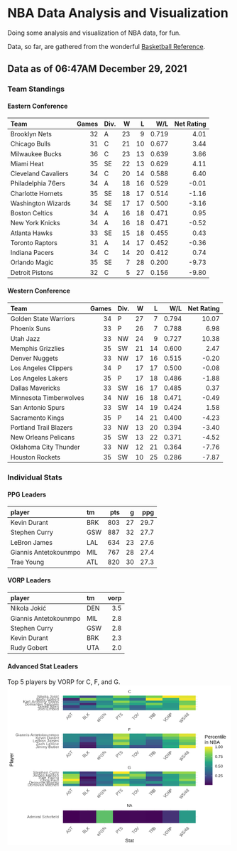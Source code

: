 # NBA Data Analysis and Visualization

Doing some analysis and visualization of NBA data, for fun.

Data, so far, are gathered from the wonderful [Basketball
Reference](https://www.basketball-reference.com/).

## Data as of 06:47AM December 29, 2021

### Team Standings

#### Eastern Conference

| Team                | Games | Div. |  W |  L |   W/L | Net Rating |
| :------------------ | ----: | :--- | -: | -: | ----: | ---------: |
| Brooklyn Nets       |    32 | A    | 23 |  9 | 0.719 |       4.01 |
| Chicago Bulls       |    31 | C    | 21 | 10 | 0.677 |       3.44 |
| Milwaukee Bucks     |    36 | C    | 23 | 13 | 0.639 |       3.86 |
| Miami Heat          |    35 | SE   | 22 | 13 | 0.629 |       4.11 |
| Cleveland Cavaliers |    34 | C    | 20 | 14 | 0.588 |       6.40 |
| Philadelphia 76ers  |    34 | A    | 18 | 16 | 0.529 |     \-0.01 |
| Charlotte Hornets   |    35 | SE   | 18 | 17 | 0.514 |     \-1.16 |
| Washington Wizards  |    34 | SE   | 17 | 17 | 0.500 |     \-3.16 |
| Boston Celtics      |    34 | A    | 16 | 18 | 0.471 |       0.95 |
| New York Knicks     |    34 | A    | 16 | 18 | 0.471 |     \-0.52 |
| Atlanta Hawks       |    33 | SE   | 15 | 18 | 0.455 |       0.43 |
| Toronto Raptors     |    31 | A    | 14 | 17 | 0.452 |     \-0.36 |
| Indiana Pacers      |    34 | C    | 14 | 20 | 0.412 |       0.74 |
| Orlando Magic       |    35 | SE   |  7 | 28 | 0.200 |     \-9.73 |
| Detroit Pistons     |    32 | C    |  5 | 27 | 0.156 |     \-9.80 |

#### Western Conference

| Team                   | Games | Div. |  W |  L |   W/L | Net Rating |
| :--------------------- | ----: | :--- | -: | -: | ----: | ---------: |
| Golden State Warriors  |    34 | P    | 27 |  7 | 0.794 |      10.07 |
| Phoenix Suns           |    33 | P    | 26 |  7 | 0.788 |       6.98 |
| Utah Jazz              |    33 | NW   | 24 |  9 | 0.727 |      10.38 |
| Memphis Grizzlies      |    35 | SW   | 21 | 14 | 0.600 |       2.47 |
| Denver Nuggets         |    33 | NW   | 17 | 16 | 0.515 |     \-0.20 |
| Los Angeles Clippers   |    34 | P    | 17 | 17 | 0.500 |     \-0.08 |
| Los Angeles Lakers     |    35 | P    | 17 | 18 | 0.486 |     \-1.88 |
| Dallas Mavericks       |    33 | SW   | 16 | 17 | 0.485 |       0.37 |
| Minnesota Timberwolves |    34 | NW   | 16 | 18 | 0.471 |     \-0.49 |
| San Antonio Spurs      |    33 | SW   | 14 | 19 | 0.424 |       1.58 |
| Sacramento Kings       |    35 | P    | 14 | 21 | 0.400 |     \-4.23 |
| Portland Trail Blazers |    33 | NW   | 13 | 20 | 0.394 |     \-3.40 |
| New Orleans Pelicans   |    35 | SW   | 13 | 22 | 0.371 |     \-4.52 |
| Oklahoma City Thunder  |    33 | NW   | 12 | 21 | 0.364 |     \-7.76 |
| Houston Rockets        |    35 | SW   | 10 | 25 | 0.286 |     \-7.87 |

### Individual Stats

#### PPG Leaders

| player                | tm  | pts |  g |  ppg |
| :-------------------- | :-- | --: | -: | ---: |
| Kevin Durant          | BRK | 803 | 27 | 29.7 |
| Stephen Curry         | GSW | 887 | 32 | 27.7 |
| LeBron James          | LAL | 634 | 23 | 27.6 |
| Giannis Antetokounmpo | MIL | 767 | 28 | 27.4 |
| Trae Young            | ATL | 820 | 30 | 27.3 |

#### VORP Leaders

| player                | tm  | vorp |
| :-------------------- | :-- | ---: |
| Nikola Jokić          | DEN |  3.5 |
| Giannis Antetokounmpo | MIL |  2.8 |
| Stephen Curry         | GSW |  2.8 |
| Kevin Durant          | BRK |  2.3 |
| Rudy Gobert           | UTA |  2.0 |

#### Advanced Stat Leaders

Top 5 players by VORP for C, F, and G.
![](README_files/figure-gfm/README-unnamed-chunk-7-1.png)<!-- -->
